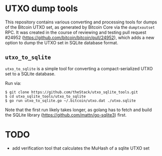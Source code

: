 # UTXO dump tools
This repository contains various converting and processing tools for dumps of
the Bitcoin UTXO set, as generated by Bitcoin Core via the `dumptxoutset` RPC.
It was created in the course of reviewing and testing pull request #24952
(https://github.com/bitcoin/bitcoin/pull/24952), which adds a new option to dump
the UTXO set in SQLite database format.

## `utxo_to_sqlite`

`utxo_to_sqlite` is a simple tool for converting a compact-serialized UTXO set
to a SQLite database.

Run via:
```
$ git clone https://github.com/theStack/utxo_sqlite_tools.git
$ cd utxo_sqlite_tools/utxo_to_sqlite
$ go run utxo_to_sqlite.go ~/.bitcoin/utxo.dat ./utxo.sqlite
```

Note that the first run likely takes longer, as golang has to fetch and build
the SQLite library (https://github.com/mattn/go-sqlite3) first.

# TODO
- add verification tool that calculates the MuHash of a sqlite UTXO set
